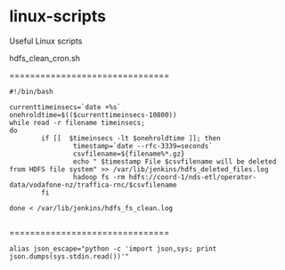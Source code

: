 linux-scripts
=============

Useful Linux scripts



hdfs_clean_cron.sh

===============================
```
#!/bin/bash

currenttimeinsecs=`date +%s`
onehroldtime=$(($currenttimeinsecs-10800))
while read -r filename timeinsecs;
do
        if [[  $timeinsecs -lt $onehroldtime ]]; then
                timestamp=`date --rfc-3339=seconds`
                csvfilename=${filename%*.gz}
                echo " $timestamp File $csvfilename will be deleted from HDFS file system" >> /var/lib/jenkins/hdfs_deleted_files.log
                hadoop fs -rm hdfs://coord-1/nds-etl/operator-data/vodafone-nz/traffica-rnc/$csvfilename
        fi

done < /var/lib/jenkins/hdfs_fs_clean.log


```
===============================
```
alias json_escape="python -c 'import json,sys; print json.dumps(sys.stdin.read())'"
```
